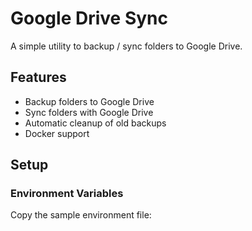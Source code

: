 # Google Drive Sync

A simple utility to backup / sync folders to Google Drive.

## Features

- Backup folders to Google Drive
- Sync folders with Google Drive
- Automatic cleanup of old backups
- Docker support

## Setup

### Environment Variables

Copy the sample environment file:

